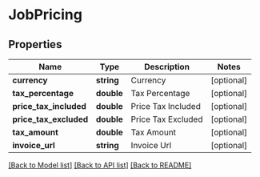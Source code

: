# JobPricing

## Properties
Name | Type | Description | Notes
------------ | ------------- | ------------- | -------------
**currency** | **string** | Currency | [optional] 
**tax_percentage** | **double** | Tax Percentage | [optional] 
**price_tax_included** | **double** | Price Tax Included | [optional] 
**price_tax_excluded** | **double** | Price Tax Excluded | [optional] 
**tax_amount** | **double** | Tax Amount | [optional] 
**invoice_url** | **string** | Invoice Url | [optional] 

[[Back to Model list]](../README.md#documentation-for-models) [[Back to API list]](../README.md#documentation-for-api-endpoints) [[Back to README]](../README.md)


